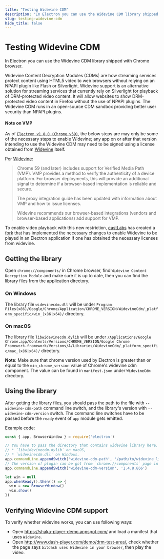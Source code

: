 ```yaml
---
title: "Testing Widevine CDM"
description: "In Electron you can use the Widevine CDM library shipped with Chrome browser."
slug: testing-widevine-cdm
hide_title: false
---
```


# Testing Widevine CDM

In Electron you can use the Widevine CDM library shipped with Chrome browser.

Widevine Content Decryption Modules (CDMs) are how streaming services protect
content using HTML5 video to web browsers without relying on an NPAPI plugin
like Flash or Silverlight. Widevine support is an alternative solution for
streaming services that currently rely on Silverlight for playback of
DRM-protected video content. It will allow websites to show DRM-protected video
content in Firefox without the use of NPAPI plugins. The Widevine CDM runs in an
open-source CDM sandbox providing better user security than NPAPI plugins.

#### Note on VMP

As of [`Electron v1.8.0 (Chrome v59)`](https://electronjs.org/releases#1.8.1),
the below steps are may only be some of the necessary steps to enable Widevine;
any app on or after that version intending to use the Widevine CDM may need to
be signed using a license obtained from [Widevine](https://www.widevine.com/)
itself.

Per [Widevine](https://www.widevine.com/):

> Chrome 59 (and later) includes support for Verified Media Path (VMP). VMP
> provides a method to verify the authenticity of a device platform. For browser
> deployments, this will provide an additional signal to determine if a
> browser-based implementation is reliable and secure.
>
> The proxy integration guide has been updated with information about VMP and
> how to issue licenses.
>
> Widevine recommends our browser-based integrations (vendors and browser-based
> applications) add support for VMP.

To enable video playback with this new restriction,
[castLabs](https://castlabs.com/open-source/downstream/) has created a
[fork](https://github.com/castlabs/electron-releases) that has implemented the
necessary changes to enable Widevine to be played in an Electron application if
one has obtained the necessary licenses from widevine.

## Getting the library

Open `chrome://components/` in Chrome browser, find `Widevine Content Decryption Module`
and make sure it is up to date, then you can find the library files from the
application directory.

### On Windows

The library file `widevinecdm.dll` will be under
`Program Files(x86)/Google/Chrome/Application/CHROME_VERSION/WidevineCdm/_platform_specific/win_(x86|x64)/`
directory.

### On macOS

The library file `libwidevinecdm.dylib` will be under
`/Applications/Google Chrome.app/Contents/Versions/CHROME_VERSION/Google Chrome Framework.framework/Versions/A/Libraries/WidevineCdm/_platform_specific/mac_(x86|x64)/`
directory.

**Note:** Make sure that chrome version used by Electron is greater than or
equal to the `min_chrome_version` value of Chrome's widevine cdm component.
The value can be found in `manifest.json` under `WidevineCdm` directory.

## Using the library

After getting the library files, you should pass the path to the file
with `--widevine-cdm-path` command line switch, and the library's version
with `--widevine-cdm-version` switch. The command line switches have to be
passed before the `ready` event of `app` module gets emitted.

Example code:

```javascript
const { app, BrowserWindow } = require('electron')

// You have to pass the directory that contains widevine library here, it is
// * `libwidevinecdm.dylib` on macOS,
// * `widevinecdm.dll` on Windows.
app.commandLine.appendSwitch('widevine-cdm-path', '/path/to/widevine_library')
// The version of plugin can be got from `chrome://components` page in Chrome.
app.commandLine.appendSwitch('widevine-cdm-version', '1.4.8.866')

let win = null
app.whenReady().then(() => {
  win = new BrowserWindow()
  win.show()
})
```

## Verifying Widevine CDM support

To verify whether widevine works, you can use following ways:

* Open https://shaka-player-demo.appspot.com/ and load a manifest that uses
`Widevine`.
* Open http://www.dash-player.com/demo/drm-test-area/, check whether the page
says `bitdash uses Widevine in your browser`, then play the video.
